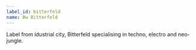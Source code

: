 ```yaml
---
label_id: bitterfeld
name: Bw Bitterfeld
---
```

Label from idustrial city, Bitterfeld specialising in techno, electro and neo-jungle. 
